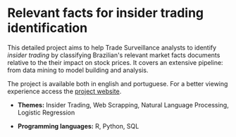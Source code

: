 # Relevant facts for insider trading identification

This detailed project aims to help Trade Surveillance analysts to identify *insider trading* by classifying Brazilian's relevant market facts documents relative to the their impact on stock prices. It covers an extensive pipeline: from data mining to model building and analysis.

The project is available both in english and portuguese. For a better viewing experience access the [project website](https://gabriel-msilva.github.io/relevant-facts/).

  - **Themes:** Insider Trading, Web Scrapping, Natural Language Processing, Logistic Regression

  - **Programming languages:** R, Python, SQL
